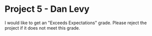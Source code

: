# Project 5 - Dan Levy

I would like to get an "Exceeds Expectations" grade. Please reject the project if it does not meet this grade.